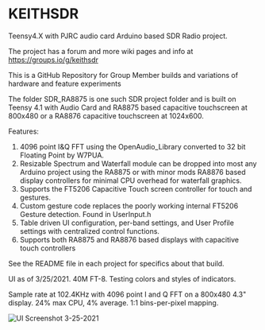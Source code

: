# KEITHSDR
Teensy4.X with PJRC audio card Arduino based SDR Radio project.  

The project has a forum and more wiki pages and info at https://groups.io/g/keithsdr

This is a GitHub Repository for Group Member builds and variations of hardware and feature experiments

The folder SDR_RA8875 is one such SDR project folder and is built on Teensy 4.1 with Audio Card and RA8875 based capacitive touchscreen at 800x480 or a RA8876 capacitive touchscreen at 1024x600.  
  
  Features:
  
  1. 4096 point I&Q FFT using the OpenAudio_Library converted to 32 bit Floating Point by W7PUA.
  2. Resizable Spectrum and Waterfall module can be dropped into most any Arduino project using the RA8875 or with minor mods RA8876 based display controllers for minimal CPU overhead for waterfall graphics.  
  3. Supports the FT5206 Capacitive Touch screen controller for touch and gestures.
  4. Custom gesture code replaces the poorly working internal FT5206 Gesture detection.  Found in UserInput.h
  5. Table driven UI configuration, per-band settings, and User Profile settings with centralized control functions.
  6. Supports both RA8875 and RA8876 based displays with capacitive touch controllers

See the README file in each project for specifics about that build.

UI as of 3/25/2021.  40M FT-8.  Testing colors and styles of indicators.

Sample rate at 102.4KHz with 4096 point I and Q FFT on a 800x480 4.3" display. 24% max CPU, 4% average. 1:1 bins-per-pixel mapping.

![UI Screenshot 3-25-2021](https://github.com/K7MDL2/KEITHSDR/blob/main/SDR_RA8875/Pictures/3-25-2021%20ScreenShot.jpg)
